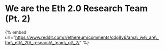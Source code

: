 # We are the Eth 2.0 Research Team \(Pt. 2\)

{% embed url="https://www.reddit.com/r/ethereum/comments/cdg8v6/ama\_we\_are\_the\_eth\_20\_research\_team\_pt\_2/" %}



